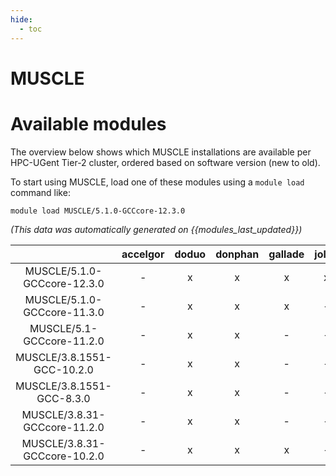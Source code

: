 ```yaml
---
hide:
  - toc
---
```


MUSCLE
======

# Available modules


The overview below shows which MUSCLE installations are available per HPC-UGent Tier-2 cluster, ordered based on software version (new to old).

To start using MUSCLE, load one of these modules using a `module load` command like:

```shell
module load MUSCLE/5.1.0-GCCcore-12.3.0
```

*(This data was automatically generated on {{modules_last_updated}})*  

| |accelgor|doduo|donphan|gallade|joltik|shinx|skitty|
| :---: | :---: | :---: | :---: | :---: | :---: | :---: | :---: |
|MUSCLE/5.1.0-GCCcore-12.3.0|-|x|x|x|x|-|x|
|MUSCLE/5.1.0-GCCcore-11.3.0|-|x|x|x|-|-|-|
|MUSCLE/5.1-GCCcore-11.2.0|-|x|x|-|-|-|-|
|MUSCLE/3.8.1551-GCC-10.2.0|-|x|x|-|-|-|-|
|MUSCLE/3.8.1551-GCC-8.3.0|-|x|x|-|-|-|-|
|MUSCLE/3.8.31-GCCcore-11.2.0|-|x|x|-|-|-|-|
|MUSCLE/3.8.31-GCCcore-10.2.0|-|x|x|x|-|-|-|
